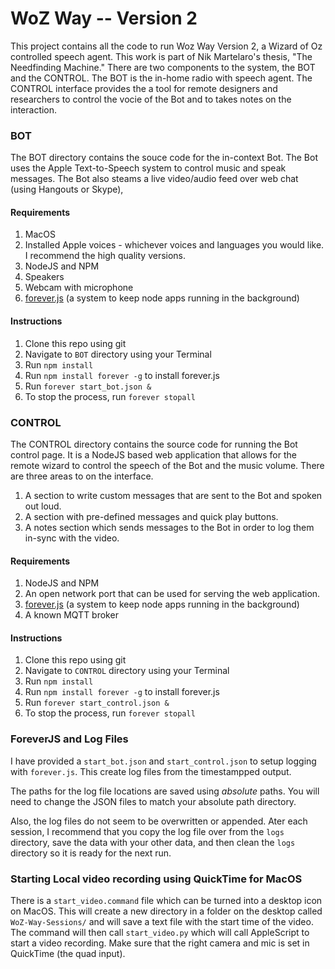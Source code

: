 # WoZ Way -- Version 2
This project contains all the code to run Woz Way Version 2, a Wizard of Oz controlled speech agent. This work is part of Nik Martelaro's thesis, "The Needfinding Machine." There are two components to the system, the BOT and the CONTROL. The BOT is the in-home radio with speech agent. The CONTROL interface provides the a tool for remote designers and researchers to control the vocie of the Bot and to takes notes on the interaction.

### BOT
The BOT directory contains the souce code for the in-context Bot. The Bot uses the Apple Text-to-Speech system to control music and speak messages. The Bot also steams a live video/audio feed over web chat (using Hangouts or Skype),

#### Requirements
1. MacOS
2. Installed Apple voices - whichever voices and languages you would like. I recommend the high quality versions.
3. NodeJS and NPM
5. Speakers
6. Webcam with microphone
7. [forever.js](https://github.com/foreverjs/forever) (a system to keep node apps running in the background)

#### Instructions
1. Clone this repo using git
2. Navigate to `BOT` directory using your Terminal
3. Run `npm install`
4. Run `npm install forever -g` to install forever.js
5. Run `forever start_bot.json &`
6. To stop the process, run `forever stopall`


### CONTROL
The CONTROL directory contains the source code for running the Bot control page. It is a NodeJS based web application that allows for the remote wizard to control the speech of the Bot and the music volume. There are three areas to on the interface.

1. A section to write custom messages that are sent to the Bot and spoken out loud.
2. A section with pre-defined messages and quick play buttons.
3. A notes section which sends messages to the Bot in order to log them in-sync with the video.

#### Requirements
1. NodeJS and NPM
2. An open network port that can be used for serving the web application.
3. [forever.js](https://github.com/foreverjs/forever) (a system to keep node apps running in the background)
4. A known MQTT broker

#### Instructions
1. Clone this repo using git
2. Navigate to `CONTROL` directory using your Terminal
3. Run `npm install`
4. Run `npm install forever -g` to install forever.js
5. Run `forever start_control.json &`
6. To stop the process, run `forever stopall`

### ForeverJS and Log Files
I have provided a `start_bot.json` and `start_control.json` to setup logging with `forever.js`. This create log files from the timestampped output.

The paths for the log file locations are saved using *absolute* paths. You will need to change the JSON files to match your absolute path directory.

Also, the log files do not seem to be overwritten or appended. Ater each session, I recommend that you copy the log file over from the `logs` directory, save the data with your other data, and then clean the `logs` directory so it is ready for the next run.

### Starting Local video recording using QuickTime for MacOS
There is a `start_video.command` file which can be turned into a desktop icon on MacOS. This will create a new directory in a folder on the desktop called `WoZ-Way-Sessions/` and will save a text file with the start time of the video. The command will then call `start_video.py` which will call AppleScript to start a video recording. Make sure that the right camera and mic is set in QuickTime (the quad input).